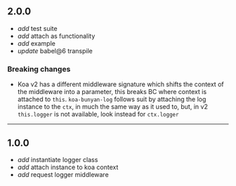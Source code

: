 ## 2.0.0

* _add_ test suite
* _add_ attach as functionality
* _add_ example
* _update_ babel@6 transpile

### Breaking changes

* Koa v2 has a different middleware signature which shifts the context of the middleware into a parameter, this breaks BC where context is attached to `this`. `koa-bunyan-log` follows suit by attaching the log instance to the `ctx`, in much the same way as it used to, but, in v2 `this.logger` is not available, look instead for `ctx.logger`

---

## 1.0.0

* _add_ instantiate logger class
* _add_ attach instance to koa context
* _add_ request logger middleware
